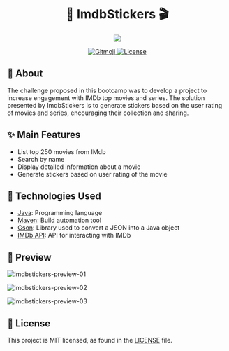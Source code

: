 <h1 align="center">
  🎥 ImdbStickers 🎬
</h1>


<p align="center">
  <img src="https://user-images.githubusercontent.com/64162701/180638014-296095f3-a999-4d48-a6dc-0847bc419218.png">
</p>


<p align="center">
  <a href="https://gitmoji.dev">
    <img src="https://img.shields.io/badge/gitmoji-%20😜%20😍-FFDD67.svg" alt="Gitmoji">
  </a>
  <a href="https://github.com/LeonardoBringel/ImdbStickers/blob/main/LICENSE">
    <img src="https://img.shields.io/github/license/LeonardoBringel/ImdbStickers?color=blue" alt="License">
  </a>
</p>


## 📌 About

The challenge proposed in this bootcamp was to develop a project to increase engagement with IMDb top movies and series.
The solution presented by ImdbStickers is to generate stickers based on the user rating of movies and series, encouraging their collection and sharing.


## ✨ Main Features

* List top 250 movies from IMdb
* Search by name
* Display detailed information about a movie
* Generate stickers based on user rating of the movie


## 🚀 Technologies Used

* [Java](https://dev.java/): Programming language
* [Maven](https://maven.apache.org/): Build automation tool
* [Gson](https://mvnrepository.com/artifact/com.google.code.gson/gson): Library used to convert a JSON into a Java object
* [IMDb API](https://imdb-api.com/): API for interacting with IMDb


## 🎨 Preview

![imdbstickers-preview-01](https://user-images.githubusercontent.com/64162701/180670933-94f25dfb-6b71-457a-af54-be3549e21ca0.png)

![imdbstickers-preview-02](https://user-images.githubusercontent.com/64162701/180670936-14d91fe6-d2e1-417d-a12d-673f4e630dd3.png)

![imdbstickers-preview-03](https://user-images.githubusercontent.com/64162701/180671073-19ebc82a-57a2-4278-ad79-22e3dce2967e.png)


## 📄 License

This project is MIT licensed, as found in the [LICENSE](./LICENSE) file.
